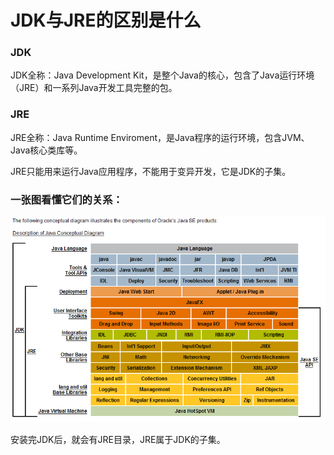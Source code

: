 # JDK与JRE的区别是什么

### JDK

JDK全称：Java Development Kit，是整个Java的核心，包含了Java运行环境（JRE）和一系列Java开发工具完整的包。

### JRE

JRE全称：Java Runtime Enviroment，是Java程序的运行环境，包含JVM、Java核心类库等。

JRE只能用来运行Java应用程序，不能用于变异开发，它是JDK的子集。

### 一张图看懂它们的关系：

![jre和jdk关系图](../image/jre和jdk关系图.png "jre和jdk关系图")

安装完JDK后，就会有JRE目录，JRE属于JDK的子集。





















